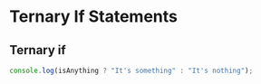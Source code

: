 # Ternary If Statements

## Ternary if

```javascript
console.log(isAnything ? "It's something" : "It's nothing");
```
